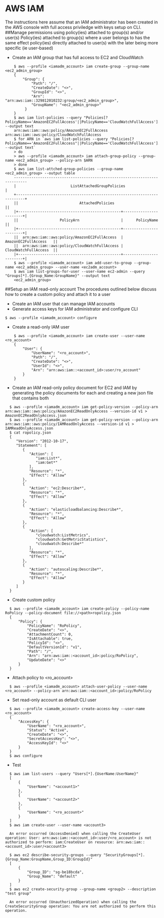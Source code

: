 # AWS IAM
The instructions here assume that an IAM administrator has been created in the AWS console with full access priviledge with keys setup on CLI. <br />
##Manage permissions using policy(ies) attached to group(s) and/or user(s)
Policy(ies) attached to group(s) where a user belongs to has the same effect policy(ies) directly attached to user(s) with the later being more specific (ie user-based)
- Create an IAM group that has full access to EC2 and CloudWatch
```
    $ aws --profile <iamadm_account> iam create-group --group-name <ec2_admin_group>
    {
        "Group": {
            "Path": "/",
            "CreateDate": "<>",
            "GroupId": "<>",
            "Arn": "arn:aws:iam::329812010232:group/<ec2_admin_group>",
            "GroupName": "<ec2_admin_group>"
         }
    }
    $ aws iam list-policies --query "Policies[?PolicyName=='AmazonEC2FullAccess'||PolicyName=='CloudWatchFullAccess'].Arn" --output text
    arn:aws:iam::aws:policy/AmazonEC2FullAccess     arn:aws:iam::aws:policy/CloudWatchFullAccess
    $ for ARN in `aws iam list-policies --query "Policies[?PolicyName=='AmazonEC2FullAccess"||PolicyName=='CloudWatchFullAccess'].Arn" --output text`
    > do
    > aws --profile <iamadm_account> iam attach-group-policy --group-name <ec2_admin_group> --policy-arn $ARN
    > done
    $ aws iam list-attched-group-policies --group-name <ec2_admin_group> --output table
    ----------------------------------------------------------------------------
    |                         ListAttachedGroupPolicies                        |
    +--------------------------------------------------------------------------+
    ||                            AttachedPolicies                            ||
    |+-----------------------------------------------+------------------------+|
    ||                   PolicyArn                   |      PolicyName        ||
    |+-----------------------------------------------+------------------------+|
    ||  arn:aws:iam::aws:policy/AmazonEC2FullAccess  |  AmazonEC2FullAccess   ||
    ||  arn:aws:iam::aws:policy/CloudWatchFullAccess |  CloudWatchFullAccess  ||
    |+-----------------------------------------------+------------------------+|
    $ aws --profile <iamadm_account> iam add-user-to-group --group-name <ec2_admin_group> --user-name <ec2adm_account>
    $ aws iam list-groups-for-user --user-name ec2-admin --query "Groups[*].{Group_Name:GroupName}" --output text
    <ec2_admin_group>

```
##Setup an IAM read-only account
The procedures outlined below discuss how to create a custom policy and attach it to a user <br />
- Create an IAM user that can manage IAM accounts
- Generate access keys for IAM administrator and configure CLI
```
$ aws --profile <iamadm_account> configure
```
- Create a read-only IAM user
```
    $ aws --profile <iamadm_account> iam create-user --user-name <ro_account>
    {
        "User": {
            "UserName": "<ro_account>",
            "Path": "/",
            "CreateDate": "<>",
            "UserId": "<>",
            "Arn": "arn:aws:iam::<account_id>:user/ro_account"
        }
    }
```
- Create an IAM read-only policy document for EC2 and IAM by generating the policy documents for each and creating a new json file that contains both
```
  $ aws --profile <iamadm_account> iam get-policy-version --policy-arn arn:aws:iam::aws:policy/AmazonEC2ReadOnlyAccess --version-id v1 > AmazonEC2ReadOnlyAccess.json
  $ aws --profile <iamadm_account> iam get-policy-version --policy-arn arn:aws:iam::aws:policy/IAMReadOnlyAccess --version-id v1 > IAMReadOnlyAccess.json
  $ cat ropolicy.json
  {
     "Version": "2012-10-17",
     "Statement": [
        {
           "Action": [
              "iam:List*",
              "iam:Get*"
           ],
           "Resource": "*",
           "Effect": "Allow"
        },
        {
           "Action": "ec2:Describe*",
           "Resource": "*",
           "Effect": "Allow"
        },
        {
           "Action": "elasticloadbalancing:Describe*",
           "Resource": "*",
           "Effect": "Allow"
        },
        {
           "Action": [
              "cloudwatch:ListMetrics",
              "cloudwatch:GetMetricStatistics",
              "cloudwatch:Describe*"
           ],
           "Resource": "*",
           "Effect": "Allow"
        },
        {
           "Action": "autoscaling:Describe*",
           "Resource": "*",
           "Effect": "Allow"
        }
     ]
  }
```
- Create custom policy
```
  $ aws --profile <iamadm_account> iam create-policy --policy-name RoPolicy --policy-document file://<path>ropolicy.json
  {
      "Policy": {
          "PolicyName": "RoPolicy",
          "CreateDate": "<>",
          "AttachmentCount": 0,
          "IsAttachable": true,
          "PolicyId": "<>",
          "DefaultVersionId": "v1",
          "Path": "/",
          "Arn": "arn:aws:iam::<account_id>:policy/RoPolicy",
          "UpdateDate": "<>"
      }
  }
```
- Attach policy to <ro_account>
```
  $ aws --profile <iamadm_account> attach-user-policy --user-name <ro_account> --policy-arn arn:aws:iam::<account_id>:policy/RoPolicy
```
- Set read-only account as default CLI user
```
  $ aws --profile <iamadm_account> create-access-key --user-name <ro_account> 
  {
      "AccessKey": {
          "UserName": "<ro_account>",
          "Status": "Active",
          "CreateDate": "<>",
          "SecretAccessKey": "<>",
          "AccessKeyId": "<>"
      }
  }
  $ aws configure
```
- Test
```
  $ aws iam list-users --query "Users[*].{UserName:UserName}"
  [
      {
          "UserName": "<account1>"
      },
      {
          "UserName": "<account2>"
      },
      {
          "UserName": "<ro_account>"
      }
  ]
  $ aws iam create-user --user-name <account3>

  An error occurred (AccessDenied) when calling the CreateUser operation: User: arn:aws:iam::<account_id>:user/<ro_account> is not authorized to perform: iam:CreateUser on resource: arn:aws:iam::<account_id>:user/<account3>

  $ aws ec2 describe-security-groups --query "SecurityGroups[*].{Group_Name:GroupName,Group_ID:GroupId}"
  [
      {
          "Group_ID": "sg-be18bcda",
          "Group_Name": "default"
      }
  ]
  $ aws ec2 create-security-group --group-name <group2> --description "test group"

  An error occurred (UnauthorizedOperation) when calling the CreateSecurityGroup operation: You are not authorized to perform this operation.
```
